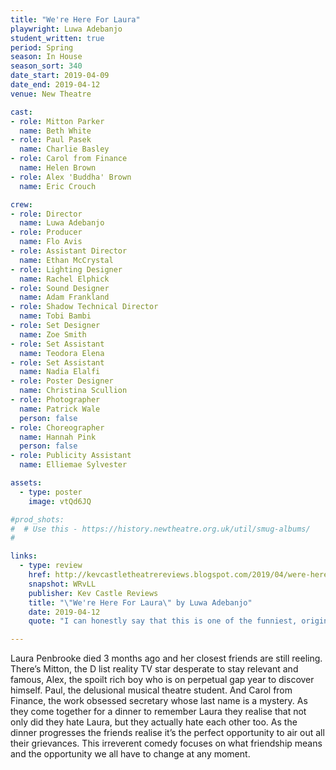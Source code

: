 ```yaml
---
title: "We're Here For Laura"
playwright: Luwa Adebanjo
student_written: true
period: Spring
season: In House
season_sort: 340
date_start: 2019-04-09
date_end: 2019-04-12
venue: New Theatre

cast:
- role: Mitton Parker
  name: Beth White
- role: Paul Pasek
  name: Charlie Basley
- role: Carol from Finance
  name: Helen Brown
- role: Alex 'Buddha' Brown
  name: Eric Crouch

crew:
- role: Director
  name: Luwa Adebanjo
- role: Producer
  name: Flo Avis
- role: Assistant Director
  name: Ethan McCrystal
- role: Lighting Designer
  name: Rachel Elphick
- role: Sound Designer
  name: Adam Frankland
- role: Shadow Technical Director
  name: Tobi Bambi
- role: Set Designer
  name: Zoe Smith
- role: Set Assistant
  name: Teodora Elena
- role: Set Assistant
  name: Nadia Elalfi
- role: Poster Designer
  name: Christina Scullion
- role: Photographer
  name: Patrick Wale
  person: false
- role: Choreographer
  name: Hannah Pink
  person: false
- role: Publicity Assistant
  name: Elliemae Sylvester

assets:
  - type: poster
    image: vtQd6JQ

#prod_shots:
#  # Use this - https://history.newtheatre.org.uk/util/smug-albums/
#

links:
  - type: review
    href: http://kevcastletheatrereviews.blogspot.com/2019/04/were-here-for-laura-by-luwa-adebanjo.html
    snapshot: WRvLL
    publisher: Kev Castle Reviews
    title: "\"We're Here For Laura\" by Luwa Adebanjo"
    date: 2019-04-12
    quote: "I can honestly say that this is one of the funniest, original pieces of theatre I've seen, not only at the New Theatre but in Nottingham for a while."

---
```


Laura Penbrooke died 3 months ago and her closest friends are still reeling. There’s Mitton, the D list reality TV star desperate to stay relevant and famous, Alex, the spoilt rich boy who is on perpetual gap year to discover himself. Paul, the delusional musical theatre student. And Carol from Finance, the work obsessed secretary whose last name is a mystery. As they come together for a dinner to remember Laura they realise that not only did they hate Laura, but they actually hate each other too. As the dinner progresses the friends realise it’s the perfect opportunity to air out all their grievances. This irreverent comedy focuses on what friendship means and the opportunity we all have to change at any moment.

